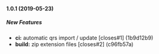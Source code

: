 #### 1.0.1 (2019-05-23)

##### New Features

* **ci:**  automatic qrs import / update [closes#1] (1b9d12b9)
* **build:**  zip extension files [closes#2] (c96fb57a)
